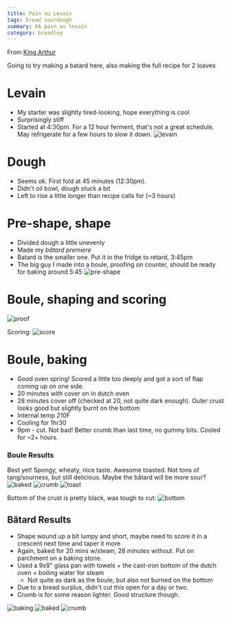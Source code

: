 ```yaml
---
title: Pain au Levain
tags: bread sourdough
summary: KA pain au levain
category: breadlog
---
```


From [King Arthur](https://www.kingarthurbaking.com/recipes/pain-au-levain-recipe)

Going to try making a batard here, also making the full recipe for 2 loaves
# Levain
- My starter was slightly tired-looking, hope everything is cool
- Surprisingly stiff
- Started at 4:30pm. For a 12 hour ferment, that's not a great schedule. May refrigerate for a few hours to slow it down.
![levain](/assets/images/2024-02-26/levain.jpg)

# Dough
- Seems ok. First fold at 45 minutes (12:30pm).
- Didn't oil bowl, dough stuck a bit
- Left to rise a little longer than recipe calls for (~3 hours)

# Pre-shape, shape
- Divided dough a little unevenly
- Made my _bâtard premiere_
- Batard is the smaller one. Put it in the fridge to retard, 3:45pm
- The big guy I made into a boule, proofing on counter, should be ready for baking around 5:45
![pre-shape](/assets/images/2024-02-26/divide.jpg)

# Boule, shaping and scoring
![proof](/assets/images/2024-02-26/boule-proof.jpg)

Scoring:
![score](/assets/images/2024-02-26/boule-score.jpg)


# Boule, baking
- Good oven spring! Scored a little too deeply and got a sort of flap coming up on one side.
- 20 minutes with cover on in dutch oven
- 28 minutes cover off (checked at 20, not quite dark enough). Outer crust looks good but slightly burnt on the bottom
- Internal temp 210F
- Cooling for 1hr30
- 9pm - cut. Not bad! Better crumb than last time, no gummy bits. Cooled for ~2+ hours.

### Boule Results
Best yet! Spongy, wheaty, nice taste. Awesome toasted. Not tons of tang/sourness, but still delicious. Maybe the bâtard will be more sour?
![baked](/assets/images/2024-02-26/boule-baked.jpg)
![crumb](/assets/images/2024-02-26/boule-crumb.jpg)
![toast](/assets/images/2024-02-26/boule-toast.jpg)

Bottom of the crust is pretty black, was tough to cut:
![bottom](/assets/images/2024-02-26/boule-bottom.jpg)



## Bâtard Results
- Shape wound up a bit lumpy and short, maybe need to score it in a crescent next time and taper it more
- Again, baked for 20 mins w/steam, 28 minutes without. Put on parchment on a baking stone.
- Used a 9x9" glass pan with towels + the cast-iron bottom of the dutch oven + boiling water for steam
	- Not quite as dark as the boule, but also not burned on the bottom
- Due to a bread surplus, didn't cut this open for a day or two.
- Crumb is for some reason lighter. Good structure though.

![baking](/assets/images/2024-02-26/batard-baking.jpg)
![baked](/assets/images/2024-02-26/batard-baked.jpg)
![crumb](/assets/images/2024-02-26/batard-crumb.jpg)
